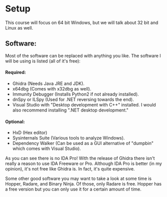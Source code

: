 # Setup
This course will focus on 64 bit Windows, but we will talk about 32 bit and Linux as well.

## Software:
Most of the software can be replaced with anything you like. The software I will be using is listed (all of it's free):  
#### Required:
* Ghidra (Needs Java JRE and JDK).
* x64dbg (Comes with x32dbg as well).
* Immunity Debugger (Installs Python2 if not already installed).
* dnSpy or ILSpy (Used for .NET reversing towards the end).
* Visual Studio with "Desktop development with C++" installed. I would also recommend installing ".NET desktop development."
#### Optional:
* HxD (Hex editor)
* Sysinternals Suite (Various tools to analyze Windows).
* Dependency Walker (Can be used as a GUI alternative of "dumpbin" which comes with Visual Studio).

As you can see there is no IDA Pro! With the release of Ghidra there isn't really a reason to use IDA Freeware or Pro. Although IDA Pro is better (in my opinion), it's not free like Ghidra is. In fact, it's quite expensive.

Some other good software you may want to take a look at some time is Hopper, Radare, and Binary Ninja. Of those, only Radare is free. Hopper has a free version but you can only use it for a certain amount of time.